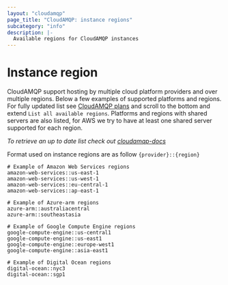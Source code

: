 ```yaml
---
layout: "cloudamqp"
page_title: "CloudAMQP: instance regions"
subcategory: "info"
description: |-
  Available regions for CloudAMQP instances
---
```


# Instance region

CloudAMQP support hosting by multiple cloud platform providers and over multiple regions. Below a few examples of supported platforms and regions. For fully updated list see [CloudAMQP plans](https://www.cloudamqp.com/plans.html) and scroll to the bottom and extend `List all available regions`. Platforms and regions with shared servers are also listed, for AWS we try to have at least one shared server supported for each region.

*To retrieve an up to date list check out [cloudamqp-docs](https://docs.cloudamqp.com/#regions)*

Format used on instance regions are as follow `{provider}::{region}`

```hcl
# Example of Amazon Web Services regions
amazon-web-services::us-east-1
amazon-web-services::us-west-1
amazon-web-services::eu-central-1
amazon-web-services::ap-east-1

# Example of Azure-arm regions
azure-arm::australiacentral
azure-arm::southeastasia

# Example of Google Compute Engine regions
google-compute-engine::us-central1
google-compute-engine::us-east1
google-compute-engine::europe-west1
google-compute-engine::asia-east1

# Example of Digital Ocean regions
digital-ocean::nyc3
digital-ocean::sgp1
```

